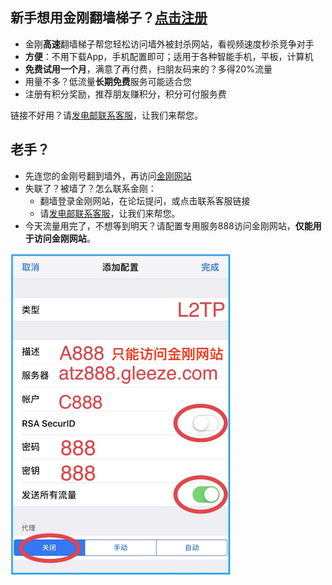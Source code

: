 ## 新手想用金刚翻墙梯子？[点击注册](https://myfasttrack.org/midman/testfm.php)
* 金刚**高速**翻墙梯子帮您轻松访问墙外被封杀网站，看视频速度秒杀竞争对手
* **方便**：不用下载App，手机配置即可；适用于各种智能手机，平板，计算机	
* **免费试用一个月**，满意了再付费，扫朋友码来的？多得20%流量
* 用量不多？低流量**长期免费**服务可能适合您
* 注册有积分奖励，推荐朋友赚积分，积分可付服务费

链接不好用？请[发电邮联系客服](mailto:cs@a2zitpro.com)，让我们来帮您。
## 老手？
* 先连您的金刚号翻到墙外，再访问[金刚网站](https://atozitpro.net/zh)   
* 失联了？被墙了？怎么联系金刚：
  * 翻墙登录金刚网站，在论坛提问，或点击联系客服链接
  * 请[发电邮联系客服](mailto:cs@a2zitpro.com)，让我们来帮您。
* 今天流量用完了，不想等到明天？请配置专用服务888访问金刚网站，**仅能用于访问金刚网站**。

![athird](888.png) 
